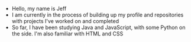 - Hello, my name is Jeff
- I am currently in the process of building up my profile and repositories with projects I've worked on and completed
- So far, I have been studying Java and JavaScript, with some Python on the side. I'm also familiar with HTML and CSS
<!---
Dukkering/Dukkering is a ✨ special ✨ repository because its `README.md` (this file) appears on your GitHub profile.
You can click the Preview link to take a look at your changes.
--->
